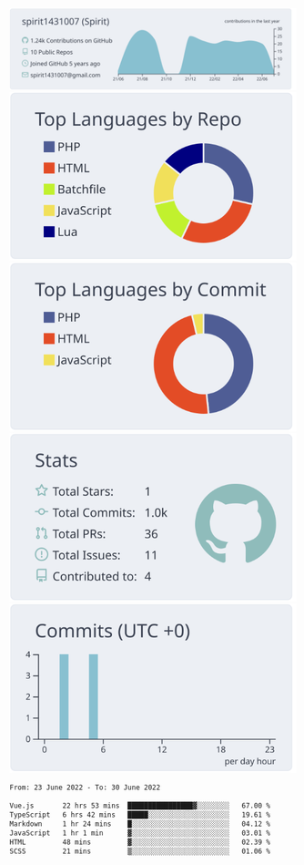 [![](https://raw.githubusercontent.com/spirit1431007/spirit1431007/master/profile-summary-card-output/nord_bright/0-profile-details.svg)](https://git.io/spiritx)
[![](https://raw.githubusercontent.com/spirit1431007/spirit1431007/master/profile-summary-card-output/nord_bright/1-repos-per-language.svg)](https://git.io/spiritx) [![](https://raw.githubusercontent.com/spirit1431007/spirit1431007/master/profile-summary-card-output/nord_bright/2-most-commit-language.svg)](https://git.io/spiritx)
[![](https://raw.githubusercontent.com/spirit1431007/spirit1431007/master/profile-summary-card-output/nord_bright/3-stats.svg)](https://git.io/spiritx) [![](https://raw.githubusercontent.com/spirit1431007/spirit1431007/master/profile-summary-card-output/nord_bright/4-productive-time.svg)](https://git.io/spiritx)

<!--START_SECTION:waka-->

```text
From: 23 June 2022 - To: 30 June 2022

Vue.js       22 hrs 53 mins  ████████████████▓░░░░░░░░   67.00 %
TypeScript   6 hrs 42 mins   █████░░░░░░░░░░░░░░░░░░░░   19.61 %
Markdown     1 hr 24 mins    █░░░░░░░░░░░░░░░░░░░░░░░░   04.12 %
JavaScript   1 hr 1 min      ▓░░░░░░░░░░░░░░░░░░░░░░░░   03.01 %
HTML         48 mins         ▓░░░░░░░░░░░░░░░░░░░░░░░░   02.39 %
SCSS         21 mins         ▒░░░░░░░░░░░░░░░░░░░░░░░░   01.06 %
```

<!--END_SECTION:waka-->
